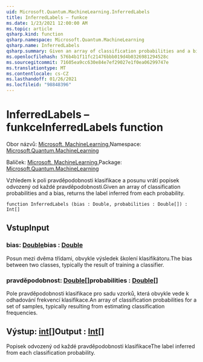```yaml
---
uid: Microsoft.Quantum.MachineLearning.InferredLabels
title: InferredLabels – funkce
ms.date: 1/23/2021 12:00:00 AM
ms.topic: article
qsharp.kind: function
qsharp.namespace: Microsoft.Quantum.MachineLearning
qsharp.name: InferredLabels
qsharp.summary: Given an array of classification probabilities and a bias, returns the label inferred from each probability.
ms.openlocfilehash: 576b4b1f11fc21476bbb019d4b0326981294528c
ms.sourcegitcommit: 71605ea9cc630e84e7ef29027e1f0ea06299747e
ms.translationtype: MT
ms.contentlocale: cs-CZ
ms.lasthandoff: 01/26/2021
ms.locfileid: "98848396"
---
```

# <a name="inferredlabels-function"></a><span data-ttu-id="db328-102">InferredLabels – funkce</span><span class="sxs-lookup"><span data-stu-id="db328-102">InferredLabels function</span></span>

<span data-ttu-id="db328-103">Obor názvů: [Microsoft. MachineLearning.](xref:Microsoft.Quantum.MachineLearning)</span><span class="sxs-lookup"><span data-stu-id="db328-103">Namespace: [Microsoft.Quantum.MachineLearning](xref:Microsoft.Quantum.MachineLearning)</span></span>

<span data-ttu-id="db328-104">Balíček: [Microsoft. MachineLearning.](https://nuget.org/packages/Microsoft.Quantum.MachineLearning)</span><span class="sxs-lookup"><span data-stu-id="db328-104">Package: [Microsoft.Quantum.MachineLearning](https://nuget.org/packages/Microsoft.Quantum.MachineLearning)</span></span>


<span data-ttu-id="db328-105">Vzhledem k poli pravděpodobnosti klasifikace a posunu vrátí popisek odvozený od každé pravděpodobnosti.</span><span class="sxs-lookup"><span data-stu-id="db328-105">Given an array of classification probabilities and a bias, returns the label inferred from each probability.</span></span>

```qsharp
function InferredLabels (bias : Double, probabilities : Double[]) : Int[]
```


## <a name="input"></a><span data-ttu-id="db328-106">Vstup</span><span class="sxs-lookup"><span data-stu-id="db328-106">Input</span></span>

### <a name="bias--double"></a><span data-ttu-id="db328-107">bias: [Double](xref:microsoft.quantum.lang-ref.double)</span><span class="sxs-lookup"><span data-stu-id="db328-107">bias : [Double](xref:microsoft.quantum.lang-ref.double)</span></span>

<span data-ttu-id="db328-108">Posun mezi dvěma třídami, obvykle výsledek školení klasifikátoru.</span><span class="sxs-lookup"><span data-stu-id="db328-108">The bias between two classes, typically the result of training a classifier.</span></span>


### <a name="probabilities--double"></a><span data-ttu-id="db328-109">pravděpodobnost: [Double](xref:microsoft.quantum.lang-ref.double)[]</span><span class="sxs-lookup"><span data-stu-id="db328-109">probabilities : [Double](xref:microsoft.quantum.lang-ref.double)[]</span></span>

<span data-ttu-id="db328-110">Pole pravděpodobnosti klasifikace pro sadu vzorků, která obvykle vede k odhadování frekvencí klasifikace.</span><span class="sxs-lookup"><span data-stu-id="db328-110">An array of classification probabilities for a set of samples, typically resulting from estimating classification frequencies.</span></span>



## <a name="output--int"></a><span data-ttu-id="db328-111">Výstup: [int](xref:microsoft.quantum.lang-ref.int)[]</span><span class="sxs-lookup"><span data-stu-id="db328-111">Output : [Int](xref:microsoft.quantum.lang-ref.int)[]</span></span>

<span data-ttu-id="db328-112">Popisek odvozený od každé pravděpodobnosti klasifikace</span><span class="sxs-lookup"><span data-stu-id="db328-112">The label inferred from each classification probability.</span></span>